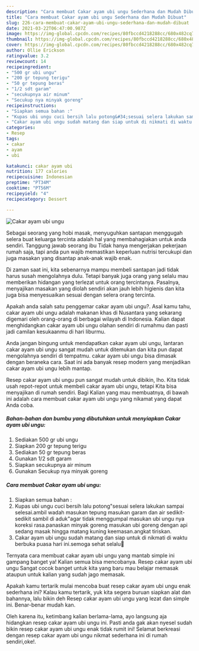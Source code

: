 ```yaml
---
description: "Cara membuat Cakar ayam ubi ungu Sederhana dan Mudah Dibuat"
title: "Cara membuat Cakar ayam ubi ungu Sederhana dan Mudah Dibuat"
slug: 226-cara-membuat-cakar-ayam-ubi-ungu-sederhana-dan-mudah-dibuat
date: 2021-03-22T06:47:00.987Z
image: https://img-global.cpcdn.com/recipes/80fbccd4218288cc/680x482cq70/cakar-ayam-ubi-ungu-foto-resep-utama.jpg
thumbnail: https://img-global.cpcdn.com/recipes/80fbccd4218288cc/680x482cq70/cakar-ayam-ubi-ungu-foto-resep-utama.jpg
cover: https://img-global.cpcdn.com/recipes/80fbccd4218288cc/680x482cq70/cakar-ayam-ubi-ungu-foto-resep-utama.jpg
author: Ollie Erickson
ratingvalue: 3.2
reviewcount: 14
recipeingredient:
- "500 gr ubi ungu"
- "200 gr tepung terigu"
- "50 gr tepung beras"
- "1/2 sdt garam"
- "secukupnya air minum"
- "Secukup nya minyak goreng"
recipeinstructions:
- "Siapkan semua bahan :"
- "Kupas ubi ungu cuci bersih lalu potong&#34;sesuai selera lakukan sampai selesai.ambil wadah masukan tepung masukan garam dan air sedikit-sedikit sambil di aduk&#34;agar tidak menggumpal masukan ubi ungu nya koreksi rasa.panaskan minyak goreng masukan ubi goreng dengan api sedang masak hingga matang kuning keemasan.angkat tiriskan."
- "Cakar ayam ubi ungu sudah matang dan siap untuk di nikmati di waktu berbuka puasa hari ini.semoga sehat selalu🤗"
categories:
- Resep
tags:
- cakar
- ayam
- ubi

katakunci: cakar ayam ubi 
nutrition: 177 calories
recipecuisine: Indonesian
preptime: "PT34M"
cooktime: "PT56M"
recipeyield: "4"
recipecategory: Dessert

---
```



![Cakar ayam ubi ungu](https://img-global.cpcdn.com/recipes/80fbccd4218288cc/680x482cq70/cakar-ayam-ubi-ungu-foto-resep-utama.jpg)

Sebagai seorang yang hobi masak, menyuguhkan santapan menggugah selera buat keluarga tercinta adalah hal yang membahagiakan untuk anda sendiri. Tanggung jawab seorang ibu Tidak hanya mengerjakan pekerjaan rumah saja, tapi anda pun wajib memastikan keperluan nutrisi tercukupi dan juga masakan yang disantap anak-anak wajib enak.

Di zaman  saat ini, kita sebenarnya mampu membeli santapan jadi tidak harus susah mengolahnya dulu. Tetapi banyak juga orang yang selalu mau memberikan hidangan yang terlezat untuk orang tercintanya. Pasalnya, menyajikan masakan yang diolah sendiri akan jauh lebih higienis dan kita juga bisa menyesuaikan sesuai dengan selera orang tercinta. 



Apakah anda salah satu penggemar cakar ayam ubi ungu?. Asal kamu tahu, cakar ayam ubi ungu adalah makanan khas di Nusantara yang sekarang digemari oleh orang-orang di berbagai wilayah di Indonesia. Kalian dapat menghidangkan cakar ayam ubi ungu olahan sendiri di rumahmu dan pasti jadi camilan kesukaanmu di hari liburmu.

Anda jangan bingung untuk mendapatkan cakar ayam ubi ungu, lantaran cakar ayam ubi ungu sangat mudah untuk ditemukan dan kita pun dapat mengolahnya sendiri di tempatmu. cakar ayam ubi ungu bisa dimasak dengan beraneka cara. Saat ini ada banyak resep modern yang menjadikan cakar ayam ubi ungu lebih mantap.

Resep cakar ayam ubi ungu pun sangat mudah untuk dibikin, lho. Kita tidak usah repot-repot untuk membeli cakar ayam ubi ungu, tetapi Kita bisa menyajikan di rumah sendiri. Bagi Kalian yang mau membuatnya, di bawah ini adalah cara membuat cakar ayam ubi ungu yang nikamat yang dapat Anda coba.

<!--inarticleads1-->

##### Bahan-bahan dan bumbu yang dibutuhkan untuk menyiapkan Cakar ayam ubi ungu:

1. Sediakan 500 gr ubi ungu
1. Siapkan 200 gr tepung terigu
1. Sediakan 50 gr tepung beras
1. Gunakan 1/2 sdt garam
1. Siapkan secukupnya air minum
1. Gunakan Secukup nya minyak goreng




<!--inarticleads2-->

##### Cara membuat Cakar ayam ubi ungu:

1. Siapkan semua bahan :
1. Kupas ubi ungu cuci bersih lalu potong&#34;sesuai selera lakukan sampai selesai.ambil wadah masukan tepung masukan garam dan air sedikit-sedikit sambil di aduk&#34;agar tidak menggumpal masukan ubi ungu nya koreksi rasa.panaskan minyak goreng masukan ubi goreng dengan api sedang masak hingga matang kuning keemasan.angkat tiriskan.
1. Cakar ayam ubi ungu sudah matang dan siap untuk di nikmati di waktu berbuka puasa hari ini.semoga sehat selalu🤗




Ternyata cara membuat cakar ayam ubi ungu yang mantab simple ini gampang banget ya! Kalian semua bisa mencobanya. Resep cakar ayam ubi ungu Sangat cocok banget untuk kita yang baru mau belajar memasak ataupun untuk kalian yang sudah jago memasak.

Apakah kamu tertarik mulai mencoba buat resep cakar ayam ubi ungu enak sederhana ini? Kalau kamu tertarik, yuk kita segera buruan siapkan alat dan bahannya, lalu bikin deh Resep cakar ayam ubi ungu yang lezat dan simple ini. Benar-benar mudah kan. 

Oleh karena itu, ketimbang kalian berlama-lama, ayo langsung aja hidangkan resep cakar ayam ubi ungu ini. Pasti anda gak akan nyesel sudah bikin resep cakar ayam ubi ungu enak tidak rumit ini! Selamat berkreasi dengan resep cakar ayam ubi ungu nikmat sederhana ini di rumah sendiri,oke!.

